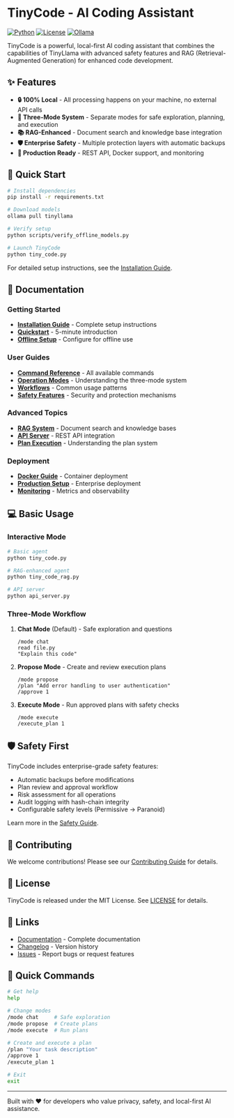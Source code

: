 # TinyCode - AI Coding Assistant

[![Python](https://img.shields.io/badge/Python-3.8%2B-blue)](https://python.org)
[![License](https://img.shields.io/badge/License-MIT-green)](LICENSE)
[![Ollama](https://img.shields.io/badge/Powered%20by-Ollama-orange)](https://ollama.ai)

TinyCode is a powerful, local-first AI coding assistant that combines the capabilities of TinyLlama with advanced safety features and RAG (Retrieval-Augmented Generation) for enhanced code development.

## ✨ Features

- **🔒 100% Local** - All processing happens on your machine, no external API calls
- **🎯 Three-Mode System** - Separate modes for safe exploration, planning, and execution
- **📚 RAG-Enhanced** - Document search and knowledge base integration
- **🛡️ Enterprise Safety** - Multiple protection layers with automatic backups
- **🚀 Production Ready** - REST API, Docker support, and monitoring

## 🚀 Quick Start

```bash
# Install dependencies
pip install -r requirements.txt

# Download models
ollama pull tinyllama

# Verify setup
python scripts/verify_offline_models.py

# Launch TinyCode
python tiny_code.py
```

For detailed setup instructions, see the [Installation Guide](docs/getting-started/installation.md).

## 📖 Documentation

### Getting Started
- [**Installation Guide**](docs/getting-started/installation.md) - Complete setup instructions
- [**Quickstart**](docs/getting-started/quickstart.md) - 5-minute introduction
- [**Offline Setup**](docs/getting-started/offline-setup.md) - Configure for offline use

### User Guides
- [**Command Reference**](docs/user-guide/commands.md) - All available commands
- [**Operation Modes**](docs/user-guide/modes.md) - Understanding the three-mode system
- [**Workflows**](docs/user-guide/workflows.md) - Common usage patterns
- [**Safety Features**](docs/user-guide/safety.md) - Security and protection mechanisms

### Advanced Topics
- [**RAG System**](docs/advanced/rag-system.md) - Document search and knowledge bases
- [**API Server**](docs/advanced/api-server.md) - REST API integration
- [**Plan Execution**](docs/advanced/plan-execution.md) - Understanding the plan system

### Deployment
- [**Docker Guide**](docs/deployment/docker.md) - Container deployment
- [**Production Setup**](docs/deployment/production.md) - Enterprise deployment
- [**Monitoring**](docs/deployment/monitoring.md) - Metrics and observability

## 💻 Basic Usage

### Interactive Mode

```bash
# Basic agent
python tiny_code.py

# RAG-enhanced agent
python tiny_code_rag.py

# API server
python api_server.py
```

### Three-Mode Workflow

1. **Chat Mode** (Default) - Safe exploration and questions
   ```
   /mode chat
   read file.py
   "Explain this code"
   ```

2. **Propose Mode** - Create and review execution plans
   ```
   /mode propose
   /plan "Add error handling to user authentication"
   /approve 1
   ```

3. **Execute Mode** - Run approved plans with safety checks
   ```
   /mode execute
   /execute_plan 1
   ```

## 🛡️ Safety First

TinyCode includes enterprise-grade safety features:
- Automatic backups before modifications
- Plan review and approval workflow
- Risk assessment for all operations
- Audit logging with hash-chain integrity
- Configurable safety levels (Permissive → Paranoid)

Learn more in the [Safety Guide](docs/user-guide/safety.md).

## 🤝 Contributing

We welcome contributions! Please see our [Contributing Guide](CONTRIBUTING.md) for details.

## 📄 License

TinyCode is released under the MIT License. See [LICENSE](LICENSE) for details.

## 🔗 Links

- [Documentation](docs/) - Complete documentation
- [Changelog](CHANGELOG.md) - Version history
- [Issues](https://github.com/davidkarpay/tinycode/issues) - Report bugs or request features

## 🏃 Quick Commands

```bash
# Get help
help

# Change modes
/mode chat     # Safe exploration
/mode propose  # Create plans
/mode execute  # Run plans

# Create and execute a plan
/plan "Your task description"
/approve 1
/execute_plan 1

# Exit
exit
```

---

Built with ❤️ for developers who value privacy, safety, and local-first AI assistance.